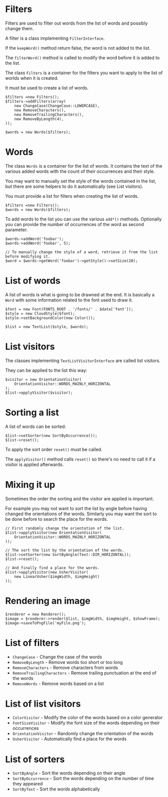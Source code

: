 # Filters

Filters are used to filter out words from the list of words and possibly change them.

A filter is a class implementing `FilterInterface`.

If the `keepWord()` method return false, the word is not added to the list.

The `filterWord()` method is called to modify the word before it is added to the list.

The class `Filters` is a container for the filters you want to apply to the list of
worlds when it is created.

It must be used to create a list of words.

    $filters =new Filters();
    $filters->addFilters(array(
        new ChangeCase(ChangeCase::LOWERCASE),
        new RemoveCharacters(),
        new RemoveTrailingCharacters(),
        new RemoveByLength(4),
    ));

    $words = new Words($filters);


# Words

The class `Words` is a container for the list of words. It contains the text of the
various added words with the count of their occurrences and their style.

You may want to manually set the style of the words contained in the list, but there
are some helpers to do it automatically (see List visitors).

You must provide a list for filters when creating the list of words.

    $filters =new Filters();
    $words = new Words($filters);

To add words to the list you can use the various `add*()` methods.
Optionally you can provide the number of occurrences of the word as second parameter.

    $words->addWord('foobar');
    $words->addWord('foobar', 5);

    // To manually change the style of a word, retrieve it from the list before modifying it.
    $word = $words->getWord('foobar')->getStyle()->setSize(20);

# List of words

A list of words is what is going to be drawned at the end. It is basically a `Word` with
some information related to the font used to draw it.

    $font = new Font(FONTS_ROOT . '/fonts/' . $data['font']);
    $style = new CloudStyle($font);
    $style->setBackgroundColor(new Color());

    $list = new TextList($style, $words);

# List visitors

The classes implementing `TextListVisitorInterface` are called list visitors.

They can be applied to the list this way:

    $visitor = new OrientationVisitor(
        OrientationVisitor::WORDS_MAINLY_HORIZONTAL
    );
    $list->applyVisitor($visitor);

# Sorting a list

A list of words can be sorted:

    $list->setSorter(new SortByOccurrence());
    $list->reset();

To apply the sort order `reset()` must be called.

The `applyVisitor()` method calls `reset()` so there's no need to call it if a visitor is
applied afterwards.

# Mixing it up

Sometimes the order the sorting and the visitor are applied is important.

For example you may not want to sort the list by angle before having changed the
orientations of the words. Similarly you may want the sort to be done before to
search the place for the words.

    // First randomly change the orientation of the list.
    $list->applyVisitor(new OrientationVisitor(
        OrientationVisitor::WORDS_MAINLY_HORIZONTAL
    ));

    // The sort the list by the orientation of the words.
    $list->setSorter(new SortByAngle(Text::DIR_HORIZONTAL));
    $list->reset();

    // And finally find a place for the words.
    $list->applyVisitor(new UsherVisitor(
        new LinearUsher($imgWidth, $imgHeight)
    ));

# Rendering an image

    $renderer = new Renderer();
    $image = $renderer->render($list, $imgWidth, $imgHeight, $showFrame);
    $image->saveToPngFile('myFile.png');

# List of filters

 * `ChangeCase` - Change the case of the words
 * `RemoveByLength` - Remove words too short or too long
 * `RemoveCharacters` - Remove characters from words
 * `RemoveTrailingCharacters` - Remove trailing punctuation at the end of the words
 * `RemoveWords` - Remove words based on a list

# List of list visitors

 * `ColorVisitor` - Modify the color of the words based on a color generator
 * `FontSizeVisitor` - Modify the font size of the words depending on their occurrences
 * `OrientationVisitor` - Randomly change the orientation of the words
 * `UsherVisitor` - Automatically find a place for the words

# List of sorters

 * `SortByAngle` - Sort the words depending on their angle
 * `SortByOccurrence` - Sort the words depending on the number of time they appeared
 * `SortByText` - Sort the words alphabetically

